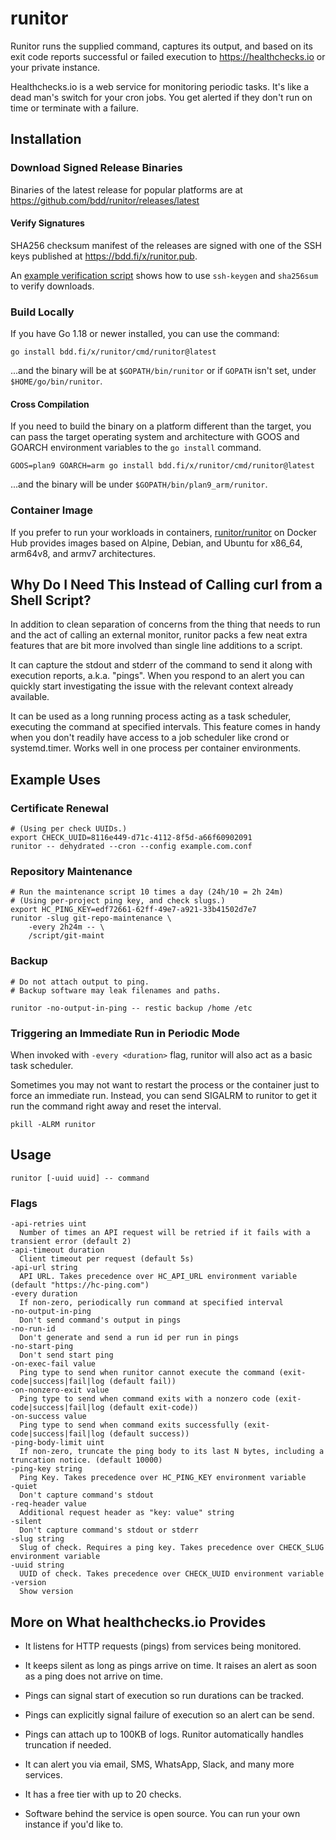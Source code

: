 # runitor

Runitor runs the supplied command, captures its output, and based on its exit
code reports successful or failed execution to https://healthchecks.io or your
private instance.

Healthchecks.io is a web service for monitoring periodic tasks. It's like a
dead man's switch for your cron jobs. You get alerted if they don't run on time
or terminate with a failure.

## Installation

### Download Signed Release Binaries

Binaries of the latest release for popular platforms are at
https://github.com/bdd/runitor/releases/latest

#### Verify Signatures

SHA256 checksum manifest of the releases are signed with one of the SSH
keys published at https://bdd.fi/x/runitor.pub.

An [example verification script](scripts/verify) shows how to use `ssh-keygen`
and `sha256sum` to verify downloads.

### Build Locally

If you have Go 1.18 or newer installed, you can use the command:

	go install bdd.fi/x/runitor/cmd/runitor@latest

...and the binary will be at `$GOPATH/bin/runitor` or if `GOPATH` isn't set,
under `$HOME/go/bin/runitor`.

#### Cross Compilation

If you need to build the binary on a platform different than the target, you
can pass the target operating system and architecture with GOOS and GOARCH
environment variables to the `go install` command.

	GOOS=plan9 GOARCH=arm go install bdd.fi/x/runitor/cmd/runitor@latest

...and the binary will be under `$GOPATH/bin/plan9_arm/runitor`.


### Container Image

If you prefer to run your workloads in containers,
[runitor/runitor](https://hub.docker.com/r/runitor/runitor) on Docker Hub
provides images based on Alpine, Debian, and Ubuntu for x86_64, arm64v8, and
armv7 architectures.


## Why Do I Need This Instead of Calling curl from a Shell Script?

In addition to clean separation of concerns from the thing that needs to run and
the act of calling an external monitor, runitor packs a few neat extra features
that are bit more involved than single line additions to a script.

It can capture the stdout and stderr of the command to send it along with
execution reports, a.k.a. "pings". When you respond to an alert you can quickly
start investigating the issue with the relevant context already available.

It can be used as a long running process acting as a task scheduler, executing
the command at specified intervals. This feature comes in handy when you don't
readily have access to a job scheduler like crond or systemd.timer. Works well
in one process per container environments.


## Example Uses

### Certificate Renewal

	# (Using per check UUIDs.)
	export CHECK_UUID=8116e449-d71c-4112-8f5d-a66f60902091
	runitor -- dehydrated --cron --config example.com.conf

### Repository Maintenance

	# Run the maintenance script 10 times a day (24h/10 = 2h 24m)
	# (Using per-project ping key, and check slugs.)
	export HC_PING_KEY=edf72661-62ff-49e7-a921-33b41502d7e7
	runitor -slug git-repo-maintenance \
		-every 2h24m -- \
		/script/git-maint

### Backup

	# Do not attach output to ping.
	# Backup software may leak filenames and paths.

	runitor -no-output-in-ping -- restic backup /home /etc

### Triggering an Immediate Run in Periodic Mode

When invoked with `-every <duration>` flag, runitor will also act as a basic
task scheduler.

Sometimes you may not want to restart the process or the container just to force
an immediate run. Instead, you can send SIGALRM to runitor to get it run the
command right away and reset the interval.

	pkill -ALRM runitor


## Usage

	runitor [-uuid uuid] -- command

### Flags

	-api-retries uint
	  Number of times an API request will be retried if it fails with a transient error (default 2)
	-api-timeout duration
	  Client timeout per request (default 5s)
	-api-url string
	  API URL. Takes precedence over HC_API_URL environment variable (default "https://hc-ping.com")
	-every duration
	  If non-zero, periodically run command at specified interval
	-no-output-in-ping
	  Don't send command's output in pings
	-no-run-id
	  Don't generate and send a run id per run in pings
	-no-start-ping
	  Don't send start ping
	-on-exec-fail value
	  Ping type to send when runitor cannot execute the command (exit-code|success|fail|log (default fail))
	-on-nonzero-exit value
	  Ping type to send when command exits with a nonzero code (exit-code|success|fail|log (default exit-code))
	-on-success value
	  Ping type to send when command exits successfully (exit-code|success|fail|log (default success))
	-ping-body-limit uint
	  If non-zero, truncate the ping body to its last N bytes, including a truncation notice. (default 10000)
	-ping-key string
	  Ping Key. Takes precedence over HC_PING_KEY environment variable
	-quiet
	  Don't capture command's stdout
	-req-header value
	  Additional request header as "key: value" string
	-silent
	  Don't capture command's stdout or stderr
	-slug string
	  Slug of check. Requires a ping key. Takes precedence over CHECK_SLUG environment variable
	-uuid string
	  UUID of check. Takes precedence over CHECK_UUID environment variable
	-version
	  Show version


## More on What healthchecks.io Provides

* It listens for HTTP requests (pings) from services being monitored.

* It keeps silent as long as pings arrive on time. It raises an alert as soon
  as a ping does not arrive on time.

* Pings can signal start of execution so run durations can be tracked.

* Pings can explicitly signal failure of execution so an alert can be send.

* Pings can attach up to 100KB of logs. Runitor automatically handles truncation if needed.

* It can alert you via email, SMS, WhatsApp, Slack, and many more services.

* It has a free tier with up to 20 checks.

* Software behind the service is open source. You can run your own instance if
  you'd like to.
